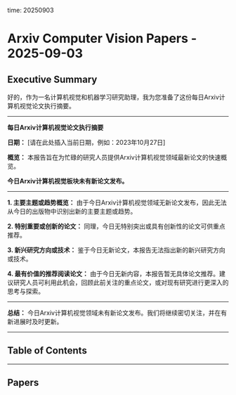 time: 20250903

# Arxiv Computer Vision Papers - 2025-09-03

## Executive Summary

好的，作为一名计算机视觉和机器学习研究助理，我为您准备了这份每日Arxiv计算机视觉论文执行摘要。

---

**每日Arxiv计算机视觉论文执行摘要**

**日期：** [请在此处插入当前日期，例如：2023年10月27日]

**概览：**
本报告旨在为忙碌的研究人员提供Arxiv计算机视觉领域最新论文的快速概览。

**今日Arxiv计算机视觉板块未有新论文发布。**

---

**1. 主要主题或趋势概览：**
由于今日Arxiv计算机视觉领域无新论文发布，因此无法从今日的出版物中识别出新的主要主题或趋势。

**2. 特别重要或创新的论文：**
同理，今日无特别突出或具有创新性的论文可供重点推荐。

**3. 新兴研究方向或技术：**
鉴于今日无新论文，本报告无法指出新的新兴研究方向或技术。

**4. 最有价值的推荐阅读论文：**
由于今日无新内容，本报告暂无具体论文推荐。建议研究人员可利用此机会，回顾此前关注的重点论文，或对现有研究进行更深入的思考与探索。

---

**总结：**
今日Arxiv计算机视觉领域未有新论文发布。我们将继续密切关注，并在有新进展时及时更新。

---

## Table of Contents


---

## Papers

